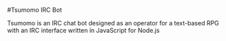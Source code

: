 #Tsumomo IRC Bot

Tsumomo is an IRC chat bot designed as an operator for a text-based RPG with an IRC interface written in JavaScript for Node.js

